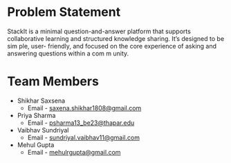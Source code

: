 # Problem Statement
StackIt is a minimal question-and-answer platform that supports collaborative
learning and structured knowledge sharing. It’s designed to be sim ple, user- friendly,
and focused on the core experience of asking and answering questions within a
com m unity.

# Team Members
- Shikhar Saxsena
  - Email - saxena.shikhar1808@gmail.com
- Priya Sharma 
  - Email - psharma13_be23@thapar.edu
- Vaibhav Sundriyal
  - Email - sundriyal.vaibhav11@gmail.com
- Mehul Gupta 
  - Email - mehulrgupta@gmail.com